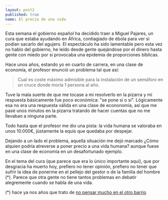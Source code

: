 ```yaml
---
layout: post2
published: true
name: El precio de una vida
---
```


Esta semana el gobierno español ha decidido traer a Miguel Pajares, un cura que estaba ayudando en África, contiagiado de ébola para ver si podían sacarlo del agujero. El espectáculo ha sido lamentable pero esta vez no hablo del gobierno, he leído desde gente quejándose por el dinero hasta gente con miedo por si provocaba una epidemia de proporciones bíblicas.

Hace unos años, estando yo en cuarto de carrera, en una clase de economía, el profesor enunció un problema tal que así:

> Cual es coste máximo admisible para la instalación de un semáforo en un cruce donde moría 1 persona al año.

Tuve la mala suerte de que me tocase a mi resolverlo en la pizarra y mi respuesta básicamente fue poco económica: "se pone sí o sí". Lógicamente esa no era una respuesta válida en una clase de econonomía, así que me pasé unos minutos en la pizarra tratando de hacer cuentas que no me llevaban a ninguna parte.

Todo hasta que el profesor me dio una pista: la vida humana se valoraba en unos 10.000€, jústamente la equis que quedaba por despejar.

Dejando a un lado el problema, aquella situación me dejó marcado ¿Cómo alquien podría atreverse a poner precio a una vida humana? aunque fuese en una clase de economía en un desafortunado ejemplo.

En el tema del cura (que parece que era lo único importante aquí), que por desgracia ha muerto hoy, prefiero no tener opinión, prefiero no tener que sufrir la idea de ponerme en el pellejo del gestor o de la familia del hombre (\*). Parece que otra gente no tiene tantos problemas en debatir alegremente cuando se habla de una vida.

(\*) hace ya nos años que trato de [no pensar mucho en el otro barrio](http://blep.blogspot.com.es/2010/11/mejor-me-quedo-como-estoy.html)
